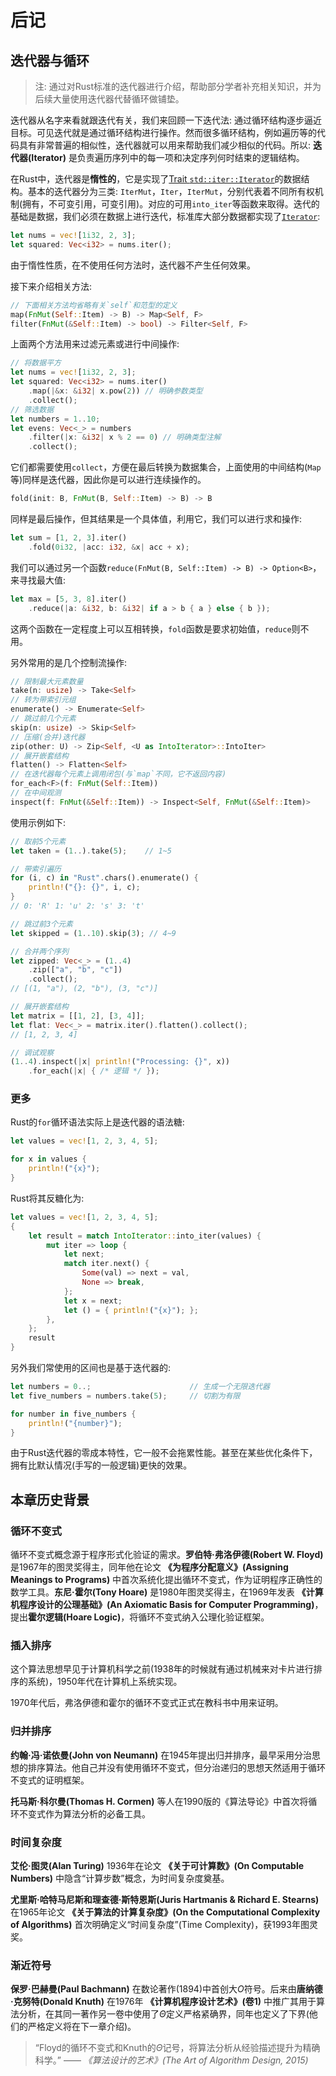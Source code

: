 # 后记

## 迭代器与循环
> 注: 通过对Rust标准的迭代器进行介绍，帮助部分学者补充相关知识，并为后续大量使用迭代器代替循环做铺垫。

迭代器从名字来看就跟迭代有关，我们来回顾一下迭代法: 通过循环结构逐步逼近目标。可见迭代就是通过循环结构进行操作。然而很多循环结构，例如遍历等的代码具有非常普遍的相似性，迭代器就可以用来帮助我们减少相似的代码。所以: **迭代器(Iterator)** 是负责遍历序列中的每一项和决定序列何时结束的逻辑结构。

在Rust中，迭代器是**惰性的**，它是实现了[Trait `std::iter::Iterator`](https://www.rustwiki.org.cn/zh-CN/std/iter/trait.Iterator.html)的数据结构。基本的迭代器分为三类: `IterMut`，`Iter`，`IterMut`，分别代表着不同所有权机制(拥有，不可变引用，可变引用)。对应的可用`into_iter`等函数来取得。迭代的基础是数据，我们必须在数据上进行迭代，标准库大部分数据都实现了[`Iterator`](https://www.rustwiki.org.cn/zh-CN/std/iter/trait.Iterator.html):
```rs
let nums = vec![1i32, 2, 3];
let squared: Vec<i32> = nums.iter();
```
由于惰性性质，在不使用任何方法时，迭代器不产生任何效果。

接下来介绍相关方法:
```rs
// 下面相关方法均省略有关`self`和范型的定义
map(FnMut(Self::Item) -> B) -> Map<Self, F>
filter(FnMut(&Self::Item) -> bool) -> Filter<Self, F>
```
上面两个方法用来过滤元素或进行中间操作:
```rust
// 将数据平方
let nums = vec![1i32, 2, 3];
let squared: Vec<i32> = nums.iter()
    .map(|&x: &i32| x.pow(2)) // 明确参数类型
    .collect();
// 筛选数据
let numbers = 1..10;
let evens: Vec<_> = numbers
    .filter(|x: &i32| x % 2 == 0) // 明确类型注解
    .collect();
```
它们都需要使用`collect`，方便在最后转换为数据集合，上面使用的中间结构(`Map`等)同样是迭代器，因此你是可以进行连续操作的。
```rs
fold(init: B, FnMut(B, Self::Item) -> B) -> B
```
同样是最后操作，但其结果是一个具体值，利用它，我们可以进行求和操作:
```rust
let sum = [1, 2, 3].iter()
    .fold(0i32, |acc: i32, &x| acc + x);
```
我们可以通过另一个函数`reduce(FnMut(B, Self::Item) -> B) -> Option<B>`，来寻找最大值:
```rust
let max = [5, 3, 8].iter()
    .reduce(|a: &i32, b: &i32| if a > b { a } else { b });
```
这两个函数在一定程度上可以互相转换，`fold`函数是要求初始值，`reduce`则不用。

另外常用的是几个控制流操作:
```rs
// 限制最大元素数量
take(n: usize) -> Take<Self>
// 转为带索引元组
enumerate() -> Enumerate<Self>
// 跳过前几个元素
skip(n: usize) -> Skip<Self>
// 压缩(合并)迭代器
zip(other: U) -> Zip<Self, <U as IntoIterator>::IntoIter>
// 展开嵌套结构
flatten() -> Flatten<Self>
// 在迭代器每个元素上调用闭包(与`map`不同，它不返回内容)
for_each<F>(f: FnMut(Self::Item))
// 在中间观测
inspect(f: FnMut(&Self::Item)) -> Inspect<Self, FnMut(&Self::Item)>
```
使用示例如下:
```rust
// 取前5个元素
let taken = (1..).take(5);    // 1~5

// 带索引遍历
for (i, c) in "Rust".chars().enumerate() {
    println!("{}: {}", i, c);
}
// 0: 'R' 1: 'u' 2: 's' 3: 't'

// 跳过前3个元素
let skipped = (1..10).skip(3); // 4~9

// 合并两个序列
let zipped: Vec<_> = (1..4)
    .zip(["a", "b", "c"])
    .collect();
// [(1, "a"), (2, "b"), (3, "c")]

// 展开嵌套结构
let matrix = [[1, 2], [3, 4]];
let flat: Vec<_> = matrix.iter().flatten().collect();
// [1, 2, 3, 4]

// 调试观察
(1..4).inspect(|x| println!("Processing: {}", x))
    .for_each(|x| { /* 逻辑 */ });
```
### 更多
Rust的`for`循环语法实际上是迭代器的语法糖:
```rust
let values = vec![1, 2, 3, 4, 5];

for x in values {
    println!("{x}");
}
```
Rust将其反糖化为:
```rust
let values = vec![1, 2, 3, 4, 5];
{
    let result = match IntoIterator::into_iter(values) {
        mut iter => loop {
            let next;
            match iter.next() {
                Some(val) => next = val,
                None => break,
            };
            let x = next;
            let () = { println!("{x}"); };
        },
    };
    result
}
```
另外我们常使用的区间也是基于迭代器的:
```rust
let numbers = 0..;                      // 生成一个无限迭代器
let five_numbers = numbers.take(5);     // 切割为有限

for number in five_numbers {
    println!("{number}");
}
```
由于Rust迭代器的零成本特性，它一般不会拖累性能。甚至在某些优化条件下，拥有比默认情况(手写的一般逻辑)更快的效果。

## 本章历史背景
### 循环不变式
循环不变式概念源于程序形式化验证的需求。**罗伯特·弗洛伊德(Robert W. Floyd)** 是1967年的图灵奖得主，同年他在论文 **《为程序分配意义》(Assigning Meanings to Programs)** 中首次系统化提出循环不变式，作为证明程序正确性的数学工具。**东尼·霍尔(Tony Hoare)** 是1980年图灵奖得主，在1969年发表 **《计算机程序设计的公理基础》(An Axiomatic Basis for Computer Programming)**，提出**霍尔逻辑(Hoare Logic)**，将循环不变式纳入公理化验证框架。

### 插入排序
这个算法思想早见于计算机科学之前(1938年的时候就有通过机械来对卡片进行排序的系统)，1950年代在计算机上系统实现。

1970年代后，弗洛伊德和霍尔的循环不变式正式在教科书中用来证明。

### 归并排序
**约翰·冯·诺依曼(John von Neumann)** 在1945年提出归并排序，最早采用分治思想的排序算法。他自己并没有使用循环不变式，但分治递归的思想天然适用于循环不变式的证明框架。

**托马斯·科尔曼(Thomas H. Cormen)** 等人在1990版的《算法导论》中首次将循环不变式作为算法分析的必备工具。

### 时间复杂度
**艾伦·图灵(Alan Turing)** 1936年在论文 **《关于可计算数》(On Computable Numbers)** 中隐含“计算步数”概念，为时间复杂度奠基。

**尤里斯·哈特马尼斯和理查德·斯特恩斯(Juris Hartmanis & Richard E. Stearns)** 在1965年论文 **《关于算法的计算复杂度》(On the Computational Complexity of Algorithms)** 首次明确定义“时间复杂度”(Time Complexity)，获1993年图灵奖。

### 渐近符号
**保罗·巴赫曼(Paul Bachmann)** 在数论著作(1894)中首创大$O$符号。后来由**唐纳德·克努特(Donald Knuth)** 在1976年 **《计算机程序设计艺术》(卷1)** 中推广其用于算法分析，在其同一著作另一卷中使用了$\Theta$定义严格紧确界，同年也定义了下界(他们的严格定义将在下一章介绍)。

> “Floyd的循环不变式和Knuth的$\Theta$记号，将算法分析从经验描述提升为精确科学。”
—— *《算法设计的艺术》(The Art of Algorithm Design, 2015)*
